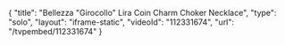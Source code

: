 {
    "title": "Bellezza \"Girocollo\" Lira Coin Charm   Choker Necklace",
    "type": "solo",
    "layout": "iframe-static",
    "videoId": "112331674",
    "url": "\/tvpembed\/112331674"
}